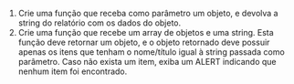 1. Crie uma função que receba como parâmetro um objeto, e devolva a string do relatório com os dados do objeto.
2. Crie uma função que recebe um array de objetos e uma string. Esta função deve retornar um objeto, e o objeto retornado deve possuir apenas os itens que tenham o nome/título igual à string passada como parâmetro. Caso não exista um item, exiba um ALERT indicando que nenhum item foi encontrado.